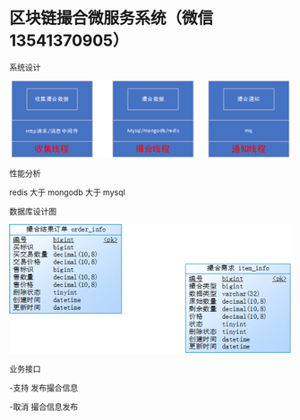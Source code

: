 # 区块链撮合微服务系统（微信 13541370905）

系统设计

![系统设计](images/20180805111128.png)

性能分析

redis 大于 mongodb  大于 mysql

数据库设计图

![数据库设计图](images/database.png)

业务接口

-支持 发布撮合信息

-取消 撮合信息发布
